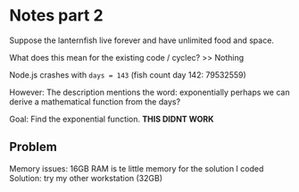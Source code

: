 # Notes part 2

Suppose the lanternfish live forever and have unlimited food and space.

What does this mean for the existing code / cyclec? >> Nothing

Node.js crashes with `days = 143` (fish count day 142: 79532559)

However:
The description mentions the word: exponentially
perhaps we can derive a mathematical function from the days?

Goal: Find the exponential function. **THIS DIDNT WORK**

## Problem

Memory issues: 16GB RAM is te little memory for the solution I coded
Solution: try my other workstation (32GB)

